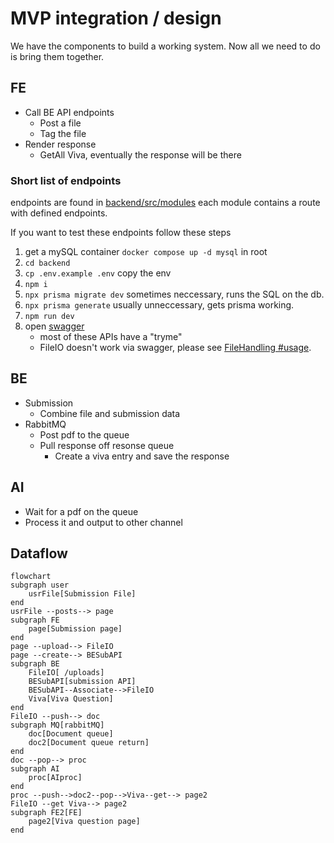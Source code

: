 # MVP integration / design
We have the components to build a working system. Now all we need to do is bring them together.

## FE
- Call BE API endpoints
  - Post a file
  - Tag the file
- Render response
  - GetAll Viva, eventually the response will be there

### Short list of endpoints
endpoints are found in [backend/src/modules](../../backend/src/modules) each module contains a route with defined endpoints.

If you want to test these endpoints follow these steps
1. get a mySQL container `docker compose up -d mysql` in root
2. `cd backend`
3. `cp .env.example .env` copy the env
4. `npm i`
5. `npx prisma migrate dev` sometimes neccessary, runs the SQL on the db.
6. `npx prisma generate` usually unneccessary, gets prisma working.
7. `npm run dev`
8. open [swagger](http://localhost:8080/v1/swagger)
   - most of these APIs have a "tryme"
   - FileIO doesn't work via swagger, please see [FileHandling #usage](FileHandling.md#Usage).

## BE
- Submission
  - Combine file and submission data
- RabbitMQ
  - Post pdf to the queue
  - Pull response off resonse queue
    - Create a viva entry and save the response

## AI
- Wait for a pdf on the queue
- Process it and output to other channel

## Dataflow

```mermaid
flowchart 
subgraph user
    usrFile[Submission File]
end
usrFile --posts--> page
subgraph FE
    page[Submission page]
end
page --upload--> FileIO
page --create--> BESubAPI
subgraph BE
    FileIO[ /uploads]
    BESubAPI[submission API]
    BESubAPI--Associate-->FileIO
    Viva[Viva Question]
end
FileIO --push--> doc
subgraph MQ[rabbitMQ]
    doc[Document queue]
    doc2[Document queue return]
end
doc --pop--> proc
subgraph AI
    proc[AIproc]
end
proc --push-->doc2--pop-->Viva--get--> page2
FileIO --get Viva--> page2
subgraph FE2[FE]
    page2[Viva question page]
end

```
